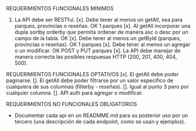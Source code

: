 REQUERIMIENTOS FUNCIONALES MINIMOS
1. La API debe ser RESTful.
[x]. Debe tener al menos un getAll, sea para parques, provincias o reseñas. OK 1 parques
[x]. Al getAll incorporar una dupla sortby orderby que permita ordenar de manera asc o desc por un campo de la tabla. OK
[x]. Debe tener al menos un getById (parques, provincias o reseñas). OK 1 parques
[x]. Debe tener al menos un agregar o un modificar. OK POST y PUT parques
[x]. La API debe manejar de manera correcta las posibles respuesas HTTP (200, 201, 400, 404, 500).

REQUERIMIENTOS FUNCIONALES OPTATIVOS
[x]. El getAll debe poder paginarse.
[]. El getAll debe poder filtrarse por un valor específico de cualquiera de sus columnas (filterby - reseñas).
[]. Igual al punto 3 pero por cualquier columna.
[]. API auth para agregar o modificar.

REQUERIMIENTOS NO FUNCIONALES OBLIGATORIOS
- Documentar cada api en un READMME.md para su posterior uso por un tercero (una descripción de cada endpoint, como se usan y ejemplos).

